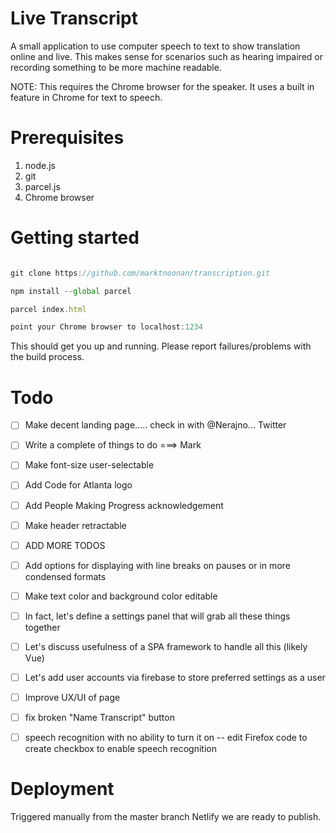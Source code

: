 # Live Transcript 

A small application to use computer speech to text to show translation online and live. This makes sense for scenarios such as hearing impaired or recording something to be more machine readable.

NOTE: This requires the Chrome browser for the speaker. It uses a built in feature in Chrome for text to speech. 

# Prerequisites

1. node.js
2. git
3. parcel.js
4. Chrome browser

# Getting started
```javascript

git clone https://github.com/marktnoonan/transcription.git

npm install --global parcel

parcel index.html

point your Chrome browser to localhost:1234

```

This should get you up and running. Please report failures/problems with the build process.

# Todo
- [ ] Make decent landing page..... check in with @Nerajno... Twitter
- [ ] Write a complete of things to do ===> Mark 
- [ ] Make font-size user-selectable
- [ ] Add Code for Atlanta logo
- [ ] Add People Making Progress acknowledgement
- [ ] Make header retractable
- [ ] ADD MORE TODOS
- [ ] Add options for displaying with line breaks on pauses or in more condensed formats
- [ ] Make text color and background color editable
- [ ] In fact, let's define a settings panel that will grab all these things together
- [ ] Let's discuss usefulness of a SPA framework to handle all this (likely Vue)
- [ ] Let's add user accounts via firebase to store preferred settings as a user
- [ ] Improve UX/UI of page
- [ ] fix broken "Name Transcript" button
- [ ] speech recognition with no ability to turn it on -- edit Firefox code to create checkbox to enable speech recognition


# Deployment

Triggered manually from the master branch Netlify  we are ready to publish.

